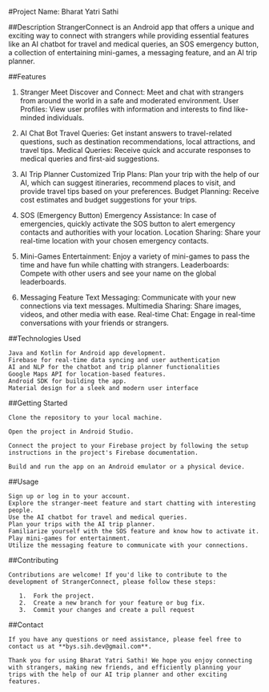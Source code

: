 #Project Name: Bharat Yatri Sathi

##Description
StrangerConnect is an Android app that offers a unique and exciting way to connect with strangers while providing essential features like an AI chatbot for travel and medical queries, an SOS emergency button, a collection of entertaining mini-games, a messaging feature, and an AI trip planner.



##Features

1. Stranger Meet
    Discover and Connect: Meet and chat with strangers from around the world in a safe and moderated environment.
    User Profiles: View user profiles with information and interests to find like-minded individuals.

2. AI Chat Bot
    Travel Queries: Get instant answers to travel-related questions, such as destination recommendations, local attractions, and travel tips.
    Medical Queries: Receive quick and accurate responses to medical queries and first-aid suggestions.
   
3. AI Trip Planner
    Customized Trip Plans: Plan your trip with the help of our AI, which can suggest itineraries, recommend places to visit, and provide travel tips based on your preferences.
    Budget Planning: Receive cost estimates and budget suggestions for your trips.

4. SOS (Emergency Button)
    Emergency Assistance: In case of emergencies, quickly activate the SOS button to alert emergency contacts and authorities with your location.
    Location Sharing: Share your real-time location with your chosen emergency contacts.
   
5. Mini-Games
    Entertainment: Enjoy a variety of mini-games to pass the time and have fun while chatting with strangers.
    Leaderboards: Compete with other users and see your name on the global leaderboards.
   
6. Messaging Feature
    Text Messaging: Communicate with your new connections via text messages.
    Multimedia Sharing: Share images, videos, and other media with ease.
    Real-time Chat: Engage in real-time conversations with your friends or strangers.

   
##Technologies Used

    Java and Kotlin for Android app development. 
    Firebase for real-time data syncing and user authentication
    AI and NLP for the chatbot and trip planner functionalities
    Google Maps API for location-based features.
    Android SDK for building the app.
    Material design for a sleek and modern user interface


##Getting Started

    Clone the repository to your local machine.
    
    Open the project in Android Studio.
    
    Connect the project to your Firebase project by following the setup instructions in the project's Firebase documentation.
    
    Build and run the app on an Android emulator or a physical device.


##Usage

    Sign up or log in to your account.
    Explore the stranger-meet feature and start chatting with interesting people.
    Use the AI chatbot for travel and medical queries.
    Plan your trips with the AI trip planner.
    Familiarize yourself with the SOS feature and know how to activate it.
    Play mini-games for entertainment.
    Utilize the messaging feature to communicate with your connections.


##Contributing

    Contributions are welcome! If you'd like to contribute to the development of StrangerConnect, please follow these steps:
        
       1.  Fork the project.
       2.  Create a new branch for your feature or bug fix.
       3.  Commit your changes and create a pull request

##Contact
    
    
    If you have any questions or need assistance, please feel free to contact us at **bys.sih.dev@gmail.com**.
    
    Thank you for using Bharat Yatri Sathi! We hope you enjoy connecting with strangers, making new friends, and efficiently planning your trips with the help of our AI trip planner and other exciting features.

      



